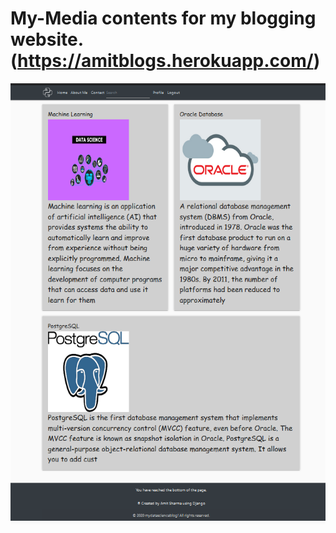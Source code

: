 # My-Media contents for my blogging website.(https://amitblogs.herokuapp.com/)


![alt text](https://raw.githubusercontent.com/amit6604/My-Media/master/home.PNG)
